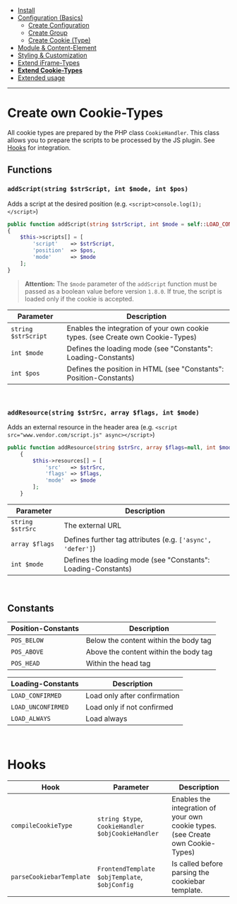 - [Install](INSTALL.md)
- [Configuration (Basics)](BASICS.md)
    - [Create Configuration](CONFIGURATION.md)
    - [Create Group](GROUP.md)
    - [Create Cookie (Type)](COOKIE.md)
- [Module & Content-Element](MOD_CE.md)
- [Styling & Customization](CUSTOMIZATION.md)
- [Extend iFrame-Types](EXTEND_IFRAME.md)
- [**Extend Cookie-Types**](EXTEND_TYPE.md)
- [Extended usage](EXTENDED_USAGE.md)

---

# Create own Cookie-Types
All cookie types are prepared by the PHP class `CookieHandler`. This class allows you to prepare the scripts to be processed by the JS plugin. See [Hooks](EXTEND_TYPE.md#hooks) for integration.

## Functions

### `addScript(string $strScript, int $mode, int $pos)`
Adds a script at the desired position (e.g. `<script>console.log(1);</script>`)
```php
public function addScript(string $strScript, int $mode = self::LOAD_CONFIRMED, int $pos = self::POS_BELOW): void
{
    $this->scripts[] = [
        'script'    => $strScript,
        'position'  => $pos,
        'mode'      => $mode
    ];
}
```

> **Attention:** The `$mode` parameter of the `addScript` function must be passed as a boolean value before version `1.8.0`. If true, the script is loaded only if the cookie is accepted.

Parameter | Description
---------- | -----------
`string $strScript` | Enables the integration of your own cookie types. (see Create own Cookie-Types)
`int $mode` | Defines the loading mode (see "Constants": Loading-Constants)
`int $pos` | Defines the position in HTML (see "Constants": Position-Constants)

<br/>

### `addResource(string $strSrc, array $flags, int $mode)`
Adds an external resource in the header area (e.g. `<script src="www.vendor.com/script.js" async></script>`)
```php
public function addResource(string $strSrc, array $flags=null, int $mode = self::LOAD_CONFIRMED): void
    {
        $this->resources[] = [
            'src'   => $strSrc,
            'flags' => $flags,
            'mode'  => $mode
        ];
    }
```

Parameter | Description
---------- | -----------
`string $strSrc` | The external URL
`array $flags` | Defines further tag attributes (e.g. `['async', 'defer']`)
`int $mode` | Defines the loading mode (see "Constants": Loading-Constants)

<br/>

## Constants
Position-Constants | Description
---------- | -----------
`POS_BELOW` | Below the content within the body tag
`POS_ABOVE` | Above the content within the body tag
`POS_HEAD` | Within the head tag

Loading-Constants | Description
---------- | -----------
`LOAD_CONFIRMED` | Load only after confirmation
`LOAD_UNCONFIRMED` | Load only if not confirmed
`LOAD_ALWAYS` | Load always

<br/>

# Hooks
Hook | Parameter | Description
---------- | ----------- | -----------
`compileCookieType` | `string $type`, `CookieHandler $objCookieHandler` | Enables the integration of your own cookie types. (see Create own Cookie-Types)
`parseCookiebarTemplate` | `FrontendTemplate $objTemplate`, `$objConfig` | Is called before parsing the cookiebar template.